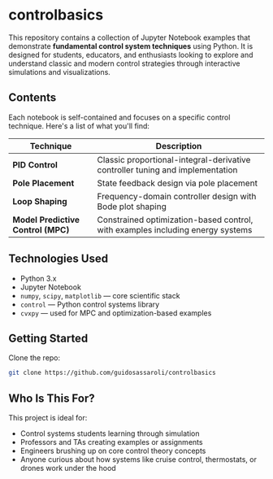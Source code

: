 # controlbasics

This repository contains a collection of Jupyter Notebook examples that demonstrate **fundamental control system techniques** using Python. It is designed for students, educators, and enthusiasts looking to explore and understand classic and modern control strategies through interactive simulations and visualizations.

## Contents

Each notebook is self-contained and focuses on a specific control technique. Here's a list of what you'll find:

| Technique | Description |
|----------|-------------|
| **PID Control** | Classic proportional-integral-derivative controller tuning and implementation |
| **Pole Placement** | State feedback design via pole placement |
| **Loop Shaping** | Frequency-domain controller design with Bode plot shaping |
| **Model Predictive Control (MPC)** | Constrained optimization-based control, with examples including energy systems |

## Technologies Used

- Python 3.x  
- Jupyter Notebook  
- `numpy`, `scipy`, `matplotlib` — core scientific stack  
- `control` — Python control systems library  
- `cvxpy` — used for MPC and optimization-based examples  

## Getting Started

Clone the repo:
```bash
git clone https://github.com/guidosassaroli/controlbasics
```

## Who Is This For?

This project is ideal for:

- Control systems students learning through simulation
- Professors and TAs creating examples or assignments
- Engineers brushing up on core control theory concepts
- Anyone curious about how systems like cruise control, thermostats, or drones work under the hood

